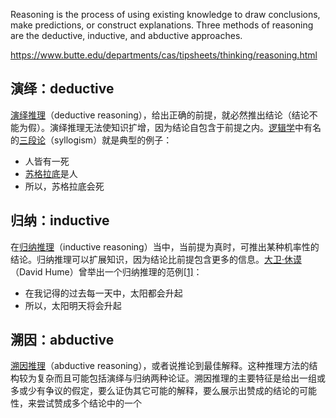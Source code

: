 

Reasoning is the process of using existing knowledge to draw conclusions, make predictions, or construct explanations. Three methods of reasoning are the deductive, inductive, and abductive approaches.

https://www.butte.edu/departments/cas/tipsheets/thinking/reasoning.html

## 演绎：deductive

[演绎推理](https://www.wikiwand.com/zh-hans/%E6%BC%94%E7%BB%8E%E6%8E%A8%E7%90%86)（deductive reasoning），给出正确的前提，就必然推出结论（结论不能为假）。演绎推理无法使知识扩增，因为结论自包含于前提之内。[逻辑学](https://www.wikiwand.com/zh-hans/%E9%82%8F%E8%BC%AF%E5%AD%B8)中有名的[三段论](https://www.wikiwand.com/zh-hans/%E4%B8%89%E6%AE%B5%E8%AB%96)（syllogism）就是典型的例子：

- 人皆有一死
- [苏格拉底](https://www.wikiwand.com/zh-hans/%E8%98%87%E6%A0%BC%E6%8B%89%E5%BA%95)是人
- 所以，苏格拉底会死

## 归纳：inductive

在[归纳推理](https://www.wikiwand.com/zh-hans/%E5%BD%92%E7%BA%B3%E6%8E%A8%E7%90%86)（inductive reasoning）当中，当前提为真时，可推出某种机率性的结论。归纳推理可以扩展知识，因为结论比前提包含更多的信息。[大卫·休谟](https://www.wikiwand.com/zh-hans/%E5%A4%A7%E5%8D%AB%C2%B7%E4%BC%91%E8%B0%9F)（David Hume）曾举出一个归纳推理的范例[[1\]](https://www.wikiwand.com/zh-hans/%E6%8E%A8%E7%90%86#citenote1)：

- 在我记得的过去每一天中，太阳都会升起
- 所以，太阳明天将会升起

##  溯因：abductive

[溯因推理](https://www.wikiwand.com/zh-hans/%E6%BA%AF%E5%9B%A0%E6%8E%A8%E7%90%86)（abductive reasoning），或者说推论到最佳解释。这种推理方法的结构较为复杂而且可能包括演绎与归纳两种论证。溯因推理的主要特征是给出一组或多或少有争议的假定，要么证伪其它可能的解释，要么展示出赞成的结论的可能性，来尝试赞成多个结论中的一个